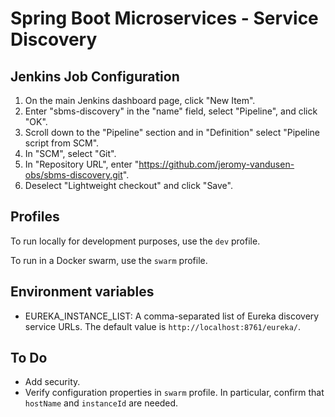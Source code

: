 # Spring Boot Microservices - Service Discovery

## Jenkins Job Configuration

1. On the main Jenkins dashboard page, click "New Item".
2. Enter "sbms-discovery" in the "name" field, select "Pipeline", and click "OK".
3. Scroll down to the "Pipeline" section and in "Definition" select "Pipeline script from SCM".
4. In "SCM", select "Git".
5. In "Repository URL", enter "https://github.com/jeromy-vandusen-obs/sbms-discovery.git".
6. Deselect "Lightweight checkout" and click "Save".

## Profiles

To run locally for development purposes, use the `dev` profile.

To run in a Docker swarm, use the `swarm` profile.

## Environment variables

* EUREKA_INSTANCE_LIST: A comma-separated list of Eureka discovery service URLs. The default value is
`http://localhost:8761/eureka/`.

## To Do

* Add security.
* Verify configuration properties in `swarm` profile. In particular, confirm that `hostName` and `instanceId` are needed.
